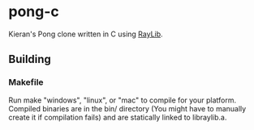 # pong-c
Kieran's Pong clone written in C using [RayLib](https://github.com/raysan5/raylib).

## Building
### Makefile 
Run make "windows", "linux", or "mac" to compile for your platform. Compiled binaries are in the bin/ directory (You might have to manually create it if compilation fails) and are statically linked to libraylib.a.


